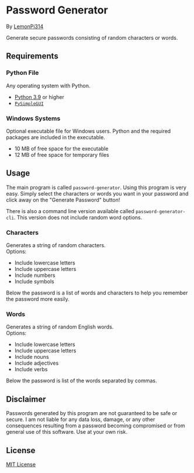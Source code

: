 # Password Generator
By [LemonPi314](https://github.com/LemonPi314)

Generate secure passwords consisting of random characters or words.
## Requirements
### Python File
Any operating system with Python.
- [Python 3.9](https://www.python.org/downloads/) or higher
- [`PySimpleGUI`](https://pypi.org/project/PySimpleGUI/)
### Windows Systems
Optional executable file for Windows users. Python and the required packages are included in the executable.
- 10 MB of free space for the executable
- 12 MB of free space for temporary files
## Usage
The main program is called `password-generator`. Using this program is very easy. Simply select the characters or words you want in your password and click away on the "Generate Password" button!

There is also a command line version available called `password-generator-cli`. This version does not include random word options.
### Characters
Generates a string of random characters.  
Options:
- Include lowercase letters
- Include uppercase letters
- Include numbers
- Include symbols

Below the password is a list of words and characters to help you remember the password more easily.
### Words
Generates a string of random English words.  
Options:
- Include lowercase letters
- Include uppercase letters
- Include nouns
- Include adjectives
- Include verbs

Below the password is list of the words separated by commas.
## Disclaimer
Passwords generated by this program are not guaranteed to be safe or secure. I am not liable for any data loss, damage, or any other consequences resulting from a password becoming compromised or from general use of this software. Use at your own risk.
## License
[MIT License](https://choosealicense.com/licenses/mit/)